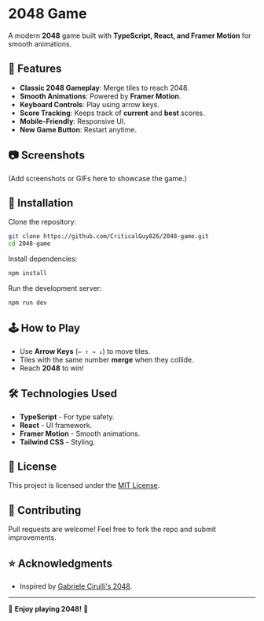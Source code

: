 # 2048 Game

A modern **2048** game built with **TypeScript, React, and Framer Motion** for smooth animations.

## 📌 Features
- **Classic 2048 Gameplay**: Merge tiles to reach 2048.
- **Smooth Animations**: Powered by **Framer Motion**.
- **Keyboard Controls**: Play using arrow keys.
- **Score Tracking**: Keeps track of **current** and **best** scores.
- **Mobile-Friendly**: Responsive UI.
- **New Game Button**: Restart anytime.

## 📷 Screenshots
(Add screenshots or GIFs here to showcase the game.)

## 🚀 Installation

Clone the repository:
```bash
git clone https://github.com/CriticalGuy826/2048-game.git
cd 2048-game
```

Install dependencies:
```bash
npm install
```

Run the development server:
```bash
npm run dev
```

## 🕹️ How to Play
- Use **Arrow Keys** (`← ↑ → ↓`) to move tiles.
- Tiles with the same number **merge** when they collide.
- Reach **2048** to win!

## 🛠️ Technologies Used
- **TypeScript** - For type safety.
- **React** - UI framework.
- **Framer Motion** - Smooth animations.
- **Tailwind CSS** - Styling.

## 📜 License
This project is licensed under the [MIT License](LICENSE).

## 🤝 Contributing
Pull requests are welcome! Feel free to fork the repo and submit improvements.

## ⭐ Acknowledgments
- Inspired by [Gabriele Cirulli's 2048](https://github.com/gabrielecirulli/2048).

---
🎉 **Enjoy playing 2048!** 🎉

